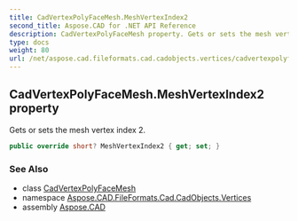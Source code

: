 ```yaml
---
title: CadVertexPolyFaceMesh.MeshVertexIndex2
second_title: Aspose.CAD for .NET API Reference
description: CadVertexPolyFaceMesh property. Gets or sets the mesh vertex index 2
type: docs
weight: 80
url: /net/aspose.cad.fileformats.cad.cadobjects.vertices/cadvertexpolyfacemesh/meshvertexindex2/
---
```

## CadVertexPolyFaceMesh.MeshVertexIndex2 property

Gets or sets the mesh vertex index 2.

```csharp
public override short? MeshVertexIndex2 { get; set; }
```

### See Also

* class [CadVertexPolyFaceMesh](../)
* namespace [Aspose.CAD.FileFormats.Cad.CadObjects.Vertices](../../cadvertexpolyfacemesh/)
* assembly [Aspose.CAD](../../../)


